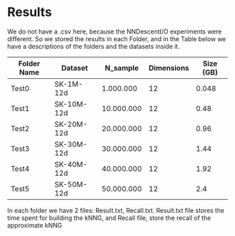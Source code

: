 # Results

We do not have a .csv here, because the NNDescentI/O experiments were different. So we stored the results in each Folder, and in the Table below we have a descriptions of the folders and the datasets inside it.

| Folder Name | Dataset | N_sample | Dimensions | Size (GB) |
| --- | --- | --- | --- | --- |
| Test0 | SK-1M-12d | 1.000.000 | 12 | 0.048 |
| Test1 | SK-10M-12d | 10.000.000 | 12 | 0.48 |
| Test2 | SK-20M-12d | 20.000.000 | 12 | 0.96 |
| Test3 | SK-30M-12d | 30.000.000 | 12 | 1.44 |
| Test4 | SK-40M-12d | 40.000.000 | 12 | 1.92 |
| Test5 | SK-50M-12d | 50.000.000 | 12 | 2.4 |



In each folder we have 2 files: Result.txt, Recall.txt. Result.txt file stores the time spent for building the kNNG, and  Recall file, store the recall of the approximate kNNG

